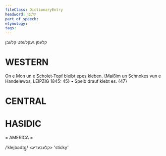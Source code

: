 ```yaml
---
fileClass: DictionaryEntry
headword: קלעפּן
part_of_speech: 
etymology: 
tags: 
---
```

קלעפּן
געקלעפּט
קלעבן

WESTERN
========

On e Mon un e Scholet-Topf bleibt epes kleben.
{Maißim un Schnokes vun e Handelewos, LEIPZIG 1845: 45}
	•	Speib drauf klebt es. {47}

CENTRAL
========

HASIDIC
=======
= AMERICA = 

/ˈklejbədɪg̥/ <קלעבעדיג> 'sticky'